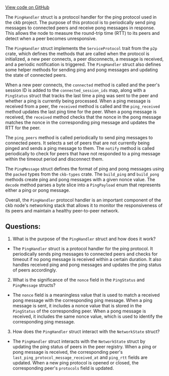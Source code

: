 [View code on GitHub](https://github.com/nervosnetwork/ckb/blob/develop/network/src/protocols/ping.rs)

The `PingHandler` struct is a protocol handler for the ping protocol used in the ckb project. The purpose of this protocol is to periodically send ping messages to connected peers and receive pong messages in response. This allows the node to measure the round-trip time (RTT) to its peers and detect when a peer becomes unresponsive.

The `PingHandler` struct implements the `ServiceProtocol` trait from the `p2p` crate, which defines the methods that are called when the protocol is initialized, a new peer connects, a peer disconnects, a message is received, and a periodic notification is triggered. The `PingHandler` struct also defines some helper methods for sending ping and pong messages and updating the state of connected peers.

When a new peer connects, the `connected` method is called and the peer's session ID is added to the `connected_session_ids` map, along with a `PingStatus` struct that tracks the last time a ping was sent to the peer and whether a ping is currently being processed. When a ping message is received from a peer, the `received` method is called and the `ping_received` method updates the last ping time for the peer. When a pong message is received, the `received` method checks that the nonce in the pong message matches the nonce in the corresponding ping message and updates the RTT for the peer.

The `ping_peers` method is called periodically to send ping messages to connected peers. It selects a set of peers that are not currently being pinged and sends a ping message to them. The `notify` method is called periodically to check for peers that have not responded to a ping message within the timeout period and disconnect them.

The `PingMessage` struct defines the format of ping and pong messages using the `packed` types from the `ckb-types` crate. The `build_ping` and `build_pong` methods create ping and pong messages with a given nonce value. The `decode` method parses a byte slice into a `PingPayload` enum that represents either a ping or pong message.

Overall, the `PingHandler` protocol handler is an important component of the ckb node's networking stack that allows it to monitor the responsiveness of its peers and maintain a healthy peer-to-peer network.
## Questions:
 1. What is the purpose of the `PingHandler` struct and how does it work?
- The `PingHandler` struct is a protocol handler for the ping protocol. It periodically sends ping messages to connected peers and checks for timeout if no pong message is received within a certain duration. It also handles received ping and pong messages and updates the ping status of peers accordingly.

2. What is the significance of the `nonce` field in the `PingStatus` and `PingMessage` structs?
- The `nonce` field is a meaningless value that is used to match a received pong message with the corresponding ping message. When a ping message is sent, it includes a nonce value that is stored in the `PingStatus` of the corresponding peer. When a pong message is received, it includes the same nonce value, which is used to identify the corresponding ping message.

3. How does the `PingHandler` struct interact with the `NetworkState` struct?
- The `PingHandler` struct interacts with the `NetworkState` struct by updating the ping status of peers in the peer registry. When a ping or pong message is received, the corresponding peer's `last_ping_protocol_message_received_at` and `ping_rtt` fields are updated. When a new ping protocol is opened or closed, the corresponding peer's `protocols` field is updated.
